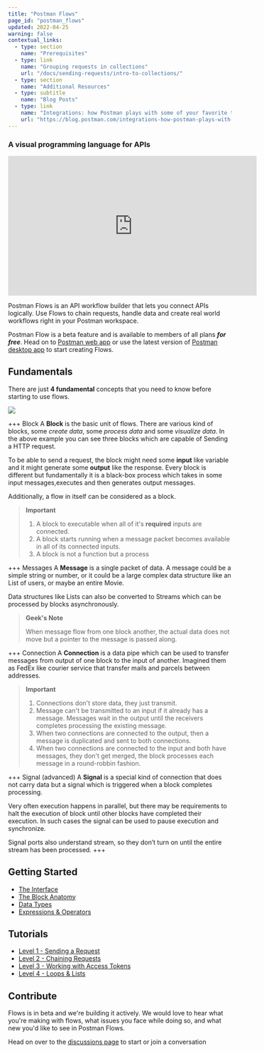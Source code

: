 ```yaml
---
title: "Postman Flows"
page_id: "postman_flows"
updated: 2022-04-25
warning: false
contextual_links:
  - type: section
    name: "Prerequisites"
  - type: link
    name: "Grouping requests in collections"
    url: "/docs/sending-requests/intro-to-collections/"
  - type: section
    name: "Additional Resources"
  - type: subtitle
    name: "Blog Posts"
  - type: link
    name: "Integrations: how Postman plays with some of your favorite tools"
    url: "https://blog.postman.com/integrations-how-postman-plays-with-some-of-your-favorite-tools/"
---
```


### A visual programming language for APIs 
<iframe width="560" height="315" src="https://www.youtube.com/embed/4Yr9CG8Pp14" title="YouTube video player" frameborder="0" allow="accelerometer; autoplay; clipboard-write; encrypted-media; gyroscope; picture-in-picture" allowfullscreen></iframe>

Postman Flows is an API workflow builder that lets you connect APIs logically. Use Flows to chain requests, handle data and create real world workflows right in your Postman workspace.

Postman Flow is a beta feature and is available to members of all plans **_for free_**. 
Head on to [Postman web app](https://go.postman.co/) or use the latest version 
of [Postman desktop app](https://www.postman.com/downloads/) to start creating Flows.

## Fundamentals
There are just **4 fundamental** concepts that you need to know before starting
to use flows.

![](labs/static/concepts.png)

+++ Block
A **Block** is the basic unit of flows. There are various kind of blocks,
some *create data*, some *process data* and some *visualize data*. 
In the above example you can see three blocks which are capable of Sending a HTTP request.

To be able to send a request, the block might need some **input** like variable
and it might generate some **output** like the response. Every block is different but fundamentally 
it is a black-box process which takes in some input messages,executes and then generates output messages.

Additionally, a flow in itself can be considered as a block.

> **Important**
> 1. A block to executable when all of it's **required** inputs are connected.
> 2. A block starts running when a message packet becomes available in all of its connected inputs.
> 3. A block is not a function but a process

+++ Messages
A **Message** is a single packet of data. A message could be a simple string or number, or it could be a
large complex data structure like an List of users, or maybe an entire Movie.

Data structures like Lists can also be converted to Streams which can be processed by blocks asynchronously.

> **Geek's Note**
> 
> When message flow from one block another, the actual data does not move but a pointer to the message is passed along.

+++ Connection
A **Connection** is a data pipe which can be used to transfer messages from output of one block to the
input of another. Imagined them as FedEx like courier service that transfer mails and parcels between addresses.

> **Important**
> 1. Connections don't store data, they just transmit.
> 2. Message can't be transmitted to an input if it already has a message. Messages wait in the output until the receivers completes processing the existing message.
> 3. When two connections are connected to the output, then a message is duplicated and sent to both connections.
> 4. When two connections are connected to the input and both have messages, they don't get merged, the block processes each message in a round-robbin fashion.

+++ Signal (advanced)
A **Signal** is a special kind of connection that does not carry data but a signal which is triggered when a block completes processing.

Very often execution happens in parallel, but there may be requirements to halt the execution of block until other blocks have completed their execution. 
In such cases the signal can be used to pause execution and synchronize. 

Signal ports also understand stream, so they don’t turn on until the entire stream has been processed.
+++

## Getting Started
* [The Interface](getting-started/interface.md)
* [The Block Anatomy](getting-started/blocks.md)
* [Data Types](getting-started/data-types.md)
* [Expressions & Operators](getting-started/operators.md)

## Tutorials
* [Level 1 - Sending a Request](tutorials/sending-a-request.md)
* [Level 2 - Chaining Requests](tutorials/chaining-requests.md)
* [Level 3 - Working with Access Tokens](tutorials/working-with-access-token.md)
* [Level 4 - Loops & Lists](tutorials/loops.md)

## Contribute

Flows is in beta and we're building it actively. We would love to hear what you're making with flows, what issues you face while doing so, and what new you'd like to see in Postman Flows.

Head on over to the [discussions page](https://github.com/postmanlabs/postman-flows/discussions) to start or join a conversation